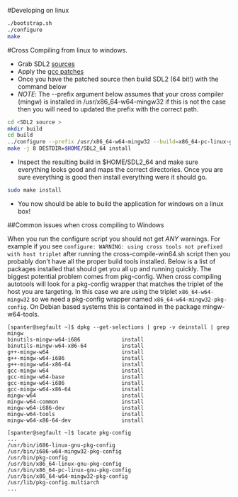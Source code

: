 #Developing on linux 
```bash
./bootstrap.sh
./configure 
make 
```

#Cross Compiling from linux to windows. 
- Grab SDL2 [sources](https://libsdl.org/release/SDL2-2.0.4.tar.gz)
- Apply the [gcc patches](https://github.com/Alexpux/MINGW-packages/tree/master/mingw-w64-SDL2)
- Once you have the patched source then build SDL2 (64 bit!) with the
  command below
- *NOTE*: The --prefix argument below assumes that your cross compiler
(mingw) is installed in /usr/x86_64-w64-mingw32 if this is not the
case then you will need to updated the prefix with the correct path.

```bash
cd <SDL2 source >
mkdir build
cd build
../configure --prefix /usr/x86_64-w64-mingw32 --build=x86_64-pc-linux-gnu  --host=x86_64-w64-mingw32
make -j 8 DESTDIR=$HOME/SDL2_64 install 
```

- Inspect the resulting build in $HOME/SDL2_64 and make sure
everything looks good and maps the correct directories. Once you are
sure everything is good then install everything were it should go.

```bash
sudo make install 
```

- You now should be able to build the application for windows on a linux box!

##Common issues when cross compiling to Windows

When you run the configure script you should not get *ANY*
warnings. For example if you see `configure: WARNING: using cross
tools not prefixed with host triplet` after running the
cross-compile-win64.sh script then you probably don't have all the
proper build tools installed. Below is a list of packages installed
that should get you all up and running quickly. The biggest potential
problem comes from pkg-config. When cross compiling autotools will
look for a pkg-config wrapper that matches the triplet of the host you
are targeting. In this case we are using the triplet
`x86_64-w64-mingw32` so we need a pkg-config wrapper named
`x86_64-w64-mingw32-pkg-config`.  On Debian based systems this is
contained in the package mingw-w64-tools.

```
[spanter@segfault ~]$ dpkg --get-selections | grep -v deinstall | grep mingw
binutils-mingw-w64-i686				install
binutils-mingw-w64-x86-64			install
g++-mingw-w64					    install
g++-mingw-w64-i686				    install
g++-mingw-w64-x86-64				install
gcc-mingw-w64					    install
gcc-mingw-w64-base				    install
gcc-mingw-w64-i686				    install
gcc-mingw-w64-x86-64				install
mingw-w64					        install
mingw-w64-common				    install
mingw-w64-i686-dev				    install
mingw-w64-tools					    install
mingw-w64-x86-64-dev				install

[spanter@segfault ~]$ locate pkg-config
...
/usr/bin/i686-linux-gnu-pkg-config
/usr/bin/i686-w64-mingw32-pkg-config
/usr/bin/pkg-config
/usr/bin/x86_64-linux-gnu-pkg-config
/usr/bin/x86_64-pc-linux-gnu-pkg-config
/usr/bin/x86_64-w64-mingw32-pkg-config
/usr/lib/pkg-config.multiarch
...
```

